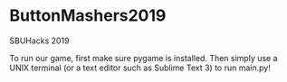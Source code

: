 # ButtonMashers2019
SBUHacks 2019

To run our game, first make sure pygame is installed. 
Then simply use a UNIX terminal (or a text editor such as Sublime Text 3) to run main.py!
